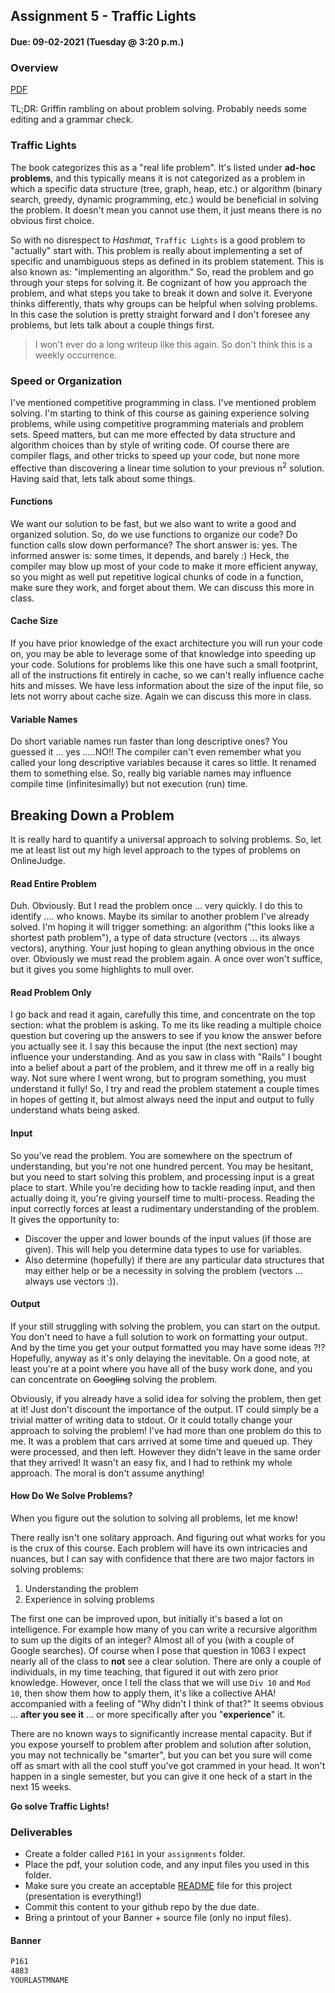 ## Assignment 5 - Traffic Lights
#### Due: 09-02-2021 (Tuesday @ 3:20 p.m.)

### Overview

[PDF](p161.pdf)

TL;DR: Griffin rambling on about problem solving. Probably needs some editing and a grammar check.

### Traffic Lights

The book categorizes this as a "real life problem". It's listed under **ad-hoc problems**, and this typically means it is not categorized as a problem in which a specific data structure (tree, graph, heap, etc.) or algorithm (binary search, greedy, dynamic programming, etc.) would be beneficial in solving the problem. It doesn't mean you cannot use them, it just means there is no obvious first choice.

So with no disrespect to *Hashmat*, `Traffic Lights` is a good problem to "actually" start with. This problem is really about implementing a set of specific and unambiguous steps as defined in its problem statement. This is also known as: "implementing an algorithm." So, read the problem and go through your steps for solving it. Be cognizant of how you approach the problem, and what steps you take to break it down and solve it. Everyone thinks differently, thats why groups can be helpful when solving problems. In this case the solution is pretty straight forward and I don't foresee any problems, but lets talk about a couple things first. 

>I won't ever do a long writeup like this again. So don't think this is a weekly occurrence.

### Speed or Organization

I've mentioned competitive programming in class. I've mentioned problem solving. I'm starting to think of this course as gaining experience solving problems, while using competitive programming materials and problem sets. Speed matters, but can me more effected by data structure and algorithm choices than by style of writing code. Of course there are compiler flags, and other tricks to speed up your code, but none more effective than discovering a linear time solution to your previous n<sup>2</sup> solution. Having said that, lets talk about some things.

#### Functions

We want our solution to be fast, but we also want to write a good and organized solution. So, do we use functions to organize our code? Do function calls slow down performance? The short answer is: yes. The informed answer is: some times, it depends, and barely :) Heck, the compiler may blow up most of your code to make it more efficient anyway, so you might as well put repetitive logical chunks of code in a function, make sure they work, and forget about them. We can discuss this more in class.

#### Cache Size

If you have prior knowledge of the exact architecture you will run your code on, you may be able to leverage some of that knowledge into speeding up your code. Solutions for problems like this one have such a small footprint, all of the instructions fit entirely in cache, so we can't really influence cache hits and misses. We have less information about the size of the input file, so lets not worry about cache size. Again we can discuss this more in class.

#### Variable Names

Do short variable names run faster than long descriptive ones? You guessed it ... yes .....NO!! The compiler can't even remember what you called your long descriptive variables because it cares so little. It renamed them to something else. So, really big variable names may influence compile time (infinitesimally) but not execution (run) time.

## Breaking Down a Problem

It is really hard to quantify a universal approach to solving problems. So, let me at least list out my high level approach to the types of problems on OnlineJudge.

#### Read Entire Problem

Duh. Obviously. But I read the problem once ... very quickly. I do this to identify .... who knows. Maybe its similar to another problem I've already solved. I'm hoping it will trigger something: an algorithm ("this looks like a shortest path problem"), a type of data structure (vectors ... its always vectors), anything. Your just hoping to glean anything obvious in the once over. Obviously we must read the problem again. A once over won't suffice, but it gives you some highlights to mull over.

#### Read Problem Only

I go back and read it again, carefully this time, and concentrate on the top section: what the problem is asking. To me its like reading a multiple choice question but covering up the answers to see if you know the answer before you actually see it. I say this because the input (the next section) may influence your understanding. And as you saw in class with "Rails" I bought into a belief about a part of the problem, and it threw me off in a really big way. Not sure where I went wrong, but to program something, you must understand it fully! So, I try and read the problem statement a couple times in hopes of getting it, but almost always need the input and output to fully understand whats being asked.

#### Input

So you've read the problem. You are somewhere on the spectrum of understanding, but you're not one hundred percent. You may be hesitant, but you need to start solving this problem, and processing input is a great place to start. While you're deciding how to tackle reading input, and then actually doing it, you're giving yourself time to multi-process. Reading the input correctly forces at least a rudimentary understanding of the problem. It gives the opportunity to:

- Discover the upper and lower bounds of the input values (if those are given). This will help you determine data types to use for variables.
- Also determine (hopefully) if there are any particular data structures that may either help or be a necessity in solving the problem (vectors ... always use vectors :)).

#### Output

If your still struggling with solving the problem, you can start on the output. You don't need to have a full solution to work on formatting your output. And by the time you get your output formatted you may have some ideas ?!? Hopefully, anyway as it's only delaying the inevitable. On a good note, at least you're at a point where you have all of the busy work done, and you can concentrate on ~~Googling~~ solving the problem.

Obviously, if you already have a solid idea for solving the problem, then get at it! Just don't discount the importance of the output. IT could simply be a trivial matter of writing data to stdout. Or it could totally change your approach to solving the problem! I've had more than one problem do this to me. It was a problem that cars arrived at some time and queued up. They were processed, and then left. However they didn't leave in the same order that they arrived! It wasn't an easy fix, and I had to rethink my whole approach. The moral is don't assume anything!


#### How Do We Solve Problems?

When you figure out the solution to solving all problems, let me know! 

There really isn't one solitary approach. And figuring out what works for you is the crux of this course. Each problem will have its own intricacies and nuances, but I can say with confidence that there are two major factors in solving problems:

1. Understanding the problem
2. Experience in solving problems

The first one can be improved upon, but initially it's based a lot on intelligence. For example how many of you can write a recursive algorithm to sum up the digits of an integer? Almost all of you (with a couple of Google searches). Of course when I pose that question in 1063 I expect nearly all of the class to **not** see a clear solution. There are only a couple of individuals, in my time teaching, that figured it out with zero prior knowledge. However, once I tell the class that we will use `Div 10` and `Mod 10`, then show them how to apply them, it's like a collective AHA! accompanied with a feeling of "Why didn't I think of that?" It seems obvious ... **after you see it** ... or more specifically after you "**experience**" it. 

There are no known ways to significantly increase mental capacity. But if you expose yourself to problem after problem and solution after solution, you may not technically be "smarter", but you can bet you sure will come off as smart with all the cool stuff you've got crammed in your head. It won't happen in a single semester, but you can give it one heck of a start in the next 15 weeks. 

**Go solve Traffic Lights!**

### Deliverables

- Create a folder called `P161` in your `assignments` folder.
- Place the pdf, your solution code, and any input files you used in this folder.
- Make sure you create an acceptable [README](../../Resources/03-Readmees/README.md) file for this project (presentation is everything!)
- Commit this content to your github repo by the due date.
- Bring a printout of your Banner + source file (only no input files).

#### Banner

```txt
P161
4883
YOURLASTMNAME
```